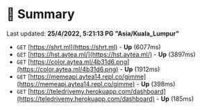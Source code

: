 # 📖 Summary
Last updated: **25/4/2022, 5:21:13 PG "Asia/Kuala_Lumpur"**

- `GET` [https://shrt.ml](https://shrt.ml) - **Up** (6077ms)
- `GET` [https://hst.aytea.ml/](https://hst.aytea.ml/) - **Up** (3897ms)
- `GET` [https://color.aytea.ml/4b31d6.png](https://color.aytea.ml/4b31d6.png) - **Up** (1912ms)
- `GET` [https://memeapi.aytea14.repl.co/gimme](https://memeapi.aytea14.repl.co/gimme) - **Up** (398ms)
- `GET` [https://teledrivemy.herokuapp.com/dashboard](https://teledrivemy.herokuapp.com/dashboard) - **Up** (185ms)
